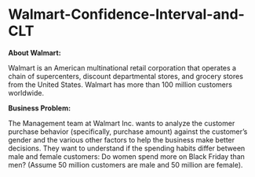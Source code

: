 # Walmart-Confidence-Interval-and-CLT

**About Walmart:**

Walmart is an American multinational retail corporation that operates a chain of supercenters, discount departmental stores, and grocery stores from the United States. Walmart has more than 100 million customers worldwide.

**Business Problem:**

The Management team at Walmart Inc. wants to analyze the customer purchase behavior (specifically, purchase amount) against the customer’s gender and the various other factors to help the business make better decisions. They want to understand if the spending habits differ between male and female customers: Do women spend more on Black Friday than men? (Assume 50 million customers are male and 50 million are female).
